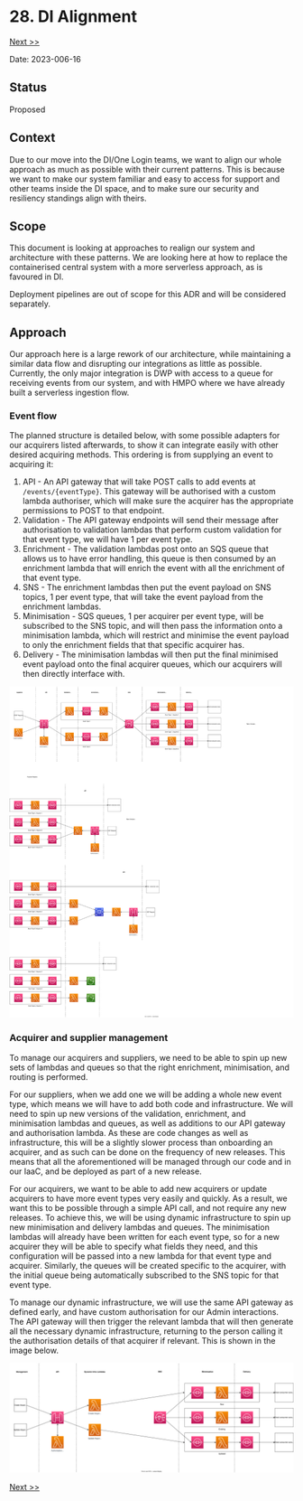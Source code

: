 # 28. DI Alignment

[Next >>](9999-end.md)

Date: 2023-006-16

## Status

Proposed

## Context

Due to our move into the DI/One Login teams, we want to align our whole approach as much as possible with their current
patterns. This is because we want to make our system familiar and easy to access for support and other teams inside the
DI space, and to make sure our security and resiliency standings align with theirs.

## Scope

This document is looking at approaches to realign our system and architecture with these patterns. We are looking here
at how to replace the containerised central system with a more serverless approach, as is favoured in DI.

Deployment pipelines are out of scope for this ADR and will be considered separately.

## Approach

Our approach here is a large rework of our architecture, while maintaining a similar data flow and disrupting our
integrations as little as possible. Currently, the only major integration is DWP with access to a queue for receiving
events from our system, and with HMPO where we have already built a serverless ingestion flow.

### Event flow

The planned structure is detailed below, with some possible adapters for our acquirers listed afterwards, to show it can
integrate easily with other desired acquiring methods. This ordering is from supplying an event to acquiring it:

1. API - An API gateway that will take POST calls to add events at `/events/{eventType}`. This gateway will be
   authorised with a custom lambda authoriser, which will make sure the acquirer has the appropriate permissions to POST
   to that endpoint.
2. Validation - The API gateway endpoints will send their message after authorisation to validation lambdas that perform
   custom validation for that event type, we will have 1 per event type.
3. Enrichment - The validation lambdas post onto an SQS queue that allows us to have error handling, this queue is then
   consumed by an enrichment lambda that will enrich the event with all the enrichment of that event type.
4. SNS - The enrichment lambdas then put the event payload on SNS topics, 1 per event type, that will take the event
   payload from the enrichment lambdas.
5. Minimisation - SQS queues, 1 per acquirer per event type, will be subscribed to the SNS topic, and will then pass the
   information onto a minimisation lambda, which will restrict and minimise the event payload to only the enrichment
   fields that that specific acquirer has.
6. Delivery - The minimisation lambdas will then put the final minimised event payload onto the final acquirer queues,
   which our acquirers will then directly interface with.

![Image](di-alignment-event-flow.svg)

### Acquirer and supplier management

To manage our acquirers and suppliers, we need to be able to spin up new sets of lambdas and queues so that the right
enrichment, minimisation, and routing is performed.

For our suppliers, when we add one we will be adding a whole new event type, which means we will have to add both code
and infrastructure. We will need to spin up new versions of the validation, enrichment, and minimisation lambdas and
queues, as well as additions to our API gateway and authorisation lambda. As these are code changes as well as
infrastructure, this will be a slightly slower process than onboarding an acquirer, and as such can be done on the
frequency of new releases. This means that all the aforementioned will be managed through our code and in our IaaC, and
be deployed as part of a new release.

For our acquirers, we want to be able to add new acquirers or update acquirers to have more event types very easily and
quickly. As a result, we want this to be possible through a simple API call, and not require any new releases. To
achieve this, we will be using dynamic infrastructure to spin up new minimisation and delivery lambdas and queues. The
minimisation lambdas will already have been written for each event type, so for a new acquirer they will be able to
specify what fields they need, and this configuration will be passed into a new lambda for that event type and acquirer.
Similarly, the queues will be created specific to the acquirer, with the initial queue being automatically subscribed to
the SNS topic for that event type.

To manage our dynamic infrastructure, we will use the same API gateway as defined early, and have custom authorisation
for our Admin interactions. The API gateway will then trigger the relevant lambda that will then generate all the
necessary dynamic infrastructure, returning to the person calling it the authorisation details of that acquirer if
relevant. This is shown in the image below.

![Image](di-alignment-acquirer-management.svg)

[Next >>](9999-end.md)
